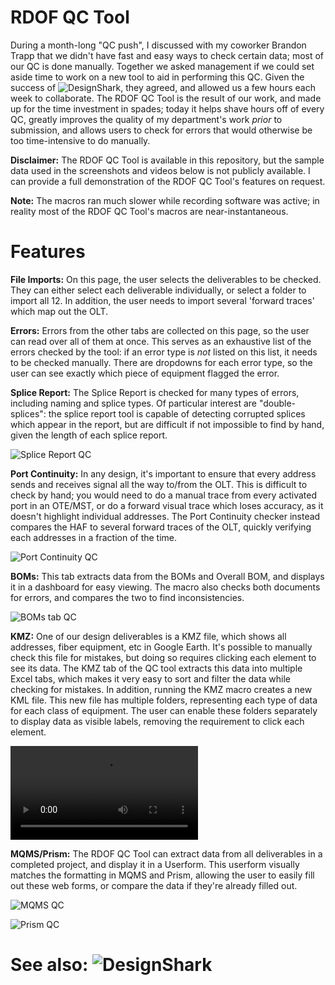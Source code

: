 # RDOF QC Tool

During a month-long "QC push", I discussed with my coworker Brandon Trapp that we didn't have fast and easy ways to check certain data; most of our QC is done manually. Together we asked management if we could set aside time to work on a new tool to aid in performing this QC. Given the success of ![DesignShark](https://github.com/AlexMcTeague/DesignShark), they agreed, and allowed us a few hours each week to collaborate. The RDOF QC Tool is the result of our work, and made up for the time investment in spades; today it helps shave hours off of every QC, greatly improves the quality of my department's work _prior_ to submission, and allows users to check for errors that would otherwise be too time-intensive to do manually.

**Disclaimer:** The RDOF QC Tool is available in this repository, but the sample data used in the screenshots and videos below is not publicly available. I can provide a full demonstration of the RDOF QC Tool's features on request.

**Note:** The macros ran much slower while recording software was active; in reality most of the RDOF QC Tool's macros are near-instantaneous.

# Features

**File Imports:** On this page, the user selects the deliverables to be checked. They can either select each deliverable individually, or select a folder to import all 12. In addition, the user needs to import several 'forward traces' which map out the OLT.

**Errors:** Errors from the other tabs are collected on this page, so the user can read over all of them at once. This serves as an exhaustive list of the errors checked by the tool: if an error type is _not_ listed on this list, it needs to be checked manually. There are dropdowns for each error type, so the user can see exactly which piece of equipment flagged the error.

**Splice Report:** The Splice Report is checked for many types of errors, including naming and splice types. Of particular interest are "double-splices": the splice report tool is capable of detecting corrupted splices which appear in the report, but are difficult if not impossible to find by hand, given the length of each splice report.

![Splice Report QC](https://i.imgur.com/A7y0rxN.png)

**Port Continuity:** In any design, it's important to ensure that every address sends and receives signal all the way to/from the OLT. This is difficult to check by hand; you would need to do a manual trace from every activated port in an OTE/MST, or do a forward visual trace which loses accuracy, as it doesn't highlight individual addresses. The Port Continuity checker instead compares the HAF to several forward traces of the OLT, quickly verifying each addresses in a fraction of the time.

![Port Continuity QC](https://i.imgur.com/8Kbu1d0.png)

**BOMs:** This tab extracts data from the BOMs and Overall BOM, and displays it in a dashboard for easy viewing. The macro also checks both documents for errors, and compares the two to find inconsistencies.

![BOMs tab QC](https://i.imgur.com/rzuxX6M.png)

**KMZ:** One of our design deliverables is a KMZ file, which shows all addresses, fiber equipment, etc in Google Earth. It's possible to manually check this file for mistakes, but doing so requires clicking each element to see its data. The KMZ tab of the QC tool extracts this data into multiple Excel tabs, which makes it very easy to sort and filter the data while checking for mistakes. In addition, running the KMZ macro creates a new KML file. This new file has multiple folders, representing each type of data for each class of equipment. The user can enable these folders separately to display data as visible labels, removing the requirement to click each element.

![Click to view KMZ demo video](https://i.imgur.com/wxmoIIK.mp4)

**MQMS/Prism:** The RDOF QC Tool can extract data from all deliverables in a completed project, and display it in a Userform. This userform visually matches the formatting in MQMS and Prism, allowing the user to easily fill out these web forms, or compare the data if they're already filled out.

![MQMS QC](https://i.imgur.com/ccOVl8w.png)

![Prism QC](https://i.imgur.com/MW9zk3Q.png)

# See also: ![DesignShark](https://github.com/AlexMcTeague/DesignShark)
